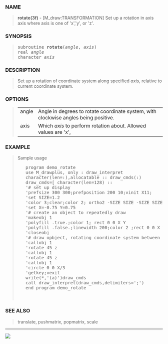 <?
<body>
  <a name="top" id="top"></a>
  <div id="Container">
    <div id="Content">
      <div class="c1">
      </div><a name="0"></a>

      <h3><a name="0">NAME</a></h3>

      <blockquote>
        <b>rotate(3f)</b> - [M_draw:TRANSFORMATION] Set up a rotation in axis axis where axis is one of 'x','y', or 'z'.
      </blockquote><a name="contents" id="contents"></a>

      <h3><a name="6">SYNOPSIS</a></h3>

      <blockquote>
        <pre>
subroutine <b>rotate</b>(<i>angle</i>, <i>axis</i>)
real <i>angle</i>
character <i>axis</i>
</pre>
      </blockquote><a name="2"></a>

      <h3><a name="2">DESCRIPTION</a></h3>

      <blockquote>
        <p>Set up a rotation of coordinate system along specified <i>axis</i>, relative to current coordinate system.</p>
      </blockquote><a name="3"></a>

      <h3><a name="3">OPTIONS</a></h3>

      <blockquote>
        <table cellpadding="3">
          <tr valign="top">
            <td class="c2" width="6%" nowrap="nowrap">angle</td>

            <td valign="bottom">Angle in degrees to rotate coordinate system, with clockwise angles being positive.</td>
          </tr>

          <tr valign="top">
            <td class="c2" width="6%" nowrap="nowrap">axis</td>

            <td valign="bottom">Which <i>axis</i> to perform rotation about. Allowed values are 'x',</td>
          </tr>

        </table>
      </blockquote><a name="4"></a>

      <h3><a name="4">EXAMPLE</a></h3>

      <blockquote>
        Sample usage
        <pre>
   program demo_rotate
   use M_drawplus, only : draw_interpret
   character(len=:),allocatable :: draw_cmds(:)
   draw_cmds=[ character(len=128) ::                                      &amp;
   '# set up display                                                    ',&amp;
   'prefsize 300 300;prefposition 200 10;vinit X11;                     ',&amp;
   'set SIZE=1.2                                                        ',&amp;
   'color 3;clear;color 2; ortho2 -SIZE SIZE -SIZE SIZE                 ',&amp;
   'set X=-0.75 Y=0.75                                                  ',&amp;
   '# create an object to repeatedly draw                               ',&amp;
   'makeobj 1                                                           ',&amp;
   'polyfill .true.;color 1; rect 0 0 X Y                               ',&amp;
   'polyfill .false.;linewidth 200;color 2 ;rect 0 0 X Y                ',&amp;
   'closeobj                                                            ',&amp;
   '# draw opbject, rotating coordinate system between instantiations   ',&amp;
   'callobj 1                                                           ',&amp;
   'rotate 45 z                                                         ',&amp;
   'callobj 1                                                           ',&amp;
   'rotate 45 z                                                         ',&amp;
   'callobj 1                                                           ',&amp;
   'circle 0 0 X/3                                                      ',&amp;
   'getkey;vexit                                                        ']
   write(*,'(a)')draw_cmds
   call draw_interpret(draw_cmds,delimiters=';')
   end program demo_rotate
<br />
</pre>
      </blockquote><a name="5"></a>

      <h3><a name="5">SEE ALSO</a></h3>

      <blockquote>
        translate, pushmatrix, popmatrix, scale
      </blockquote>
      <hr />
      <div class="c1"><img src="../images/rotate.3m_draw.gif" /></div>
    </div>
  </div>
</body>
</html>
